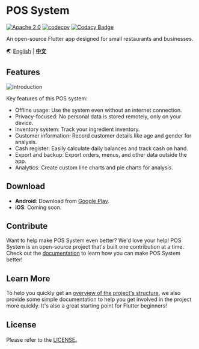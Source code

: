 # POS System

[![Apache 2.0](https://img.shields.io/github/license/nebula-plugins/gradle-netflixoss-project-plugin.svg)](http://www.apache.org/licenses/LICENSE-2.0)
[![codecov](https://codecov.io/gh/evan361425/flutter-pos-system/branch/master/graph/badge.svg?token=KCMZRMU47V)](https://codecov.io/gh/evan361425/flutter-pos-system)
[![Codacy Badge](https://app.codacy.com/project/badge/Grade/a3713a1200f340e78f7209f4a55be993)](https://www.codacy.com/gh/evan361425/flutter-pos-system/dashboard?utm_source=github.com&utm_medium=referral&utm_content=evan361425/flutter-pos-system&utm_campaign=Badge_Grade)

An open-source Flutter app designed for small restaurants and businesses.

🌏
[English](https://evan361425.github.io/flutter-pos-system/en/) |
[**中文**](https://evan361425.github.io/flutter-pos-system/zh/)

## Features

![Introduction](https://evan361425.github.io/flutter-pos-system/images/index-introduction.png)

Key features of this POS system:

- Offline usage: Use the system even without an internet connection.
- Privacy-focused: No personal data is stored remotely, only on your device.
- Inventory system: Track your ingredient inventory.
- Customer information: Record customer details like age and gender for analysis.
- Cash register: Easily calculate daily balances and track cash on hand.
- Export and backup: Export orders, menus, and other data outside the app.
- Analytics: Create custom line charts and pie charts for analysis.

## Download

- **Android**: Download from [Google Play](https://play.google.com/store/apps/details?id=com.evanlu.possystem).
- **iOS**: Coming soon.

## Contribute

Want to help make POS System even better? We'd love your help!
POS System is an open-source project that's built one contribution at a time.
Check out the [documentation](https://evan361425.github.io/flutter-pos-system/about/contribute/)
to learn how you can make POS System better!

## Learn More

To help you quickly get an [overview of the project's structure](https://evan361425.github.io/flutter-pos-system/about/structure/),
we also provide some simple documentation to help you
get involved in the project more quickly.
It's also a great starting point for Flutter beginners!

## License

Please refer to the [LICENSE](LICENSE)。
